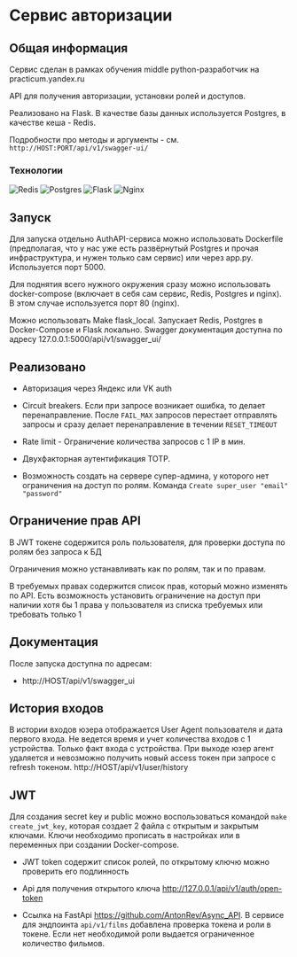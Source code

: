 #  Сервис авторизации

## Общая информация

Сервис сделан в рамках обучения middle python-разработчик на practicum.yandex.ru

API для получения авторизации, установки ролей и доступов. 

Реализовано на Flask. В качестве базы данных используется Postgres, в качестве кеша - Redis.

Подробности про методы и аргументы - см. `http://HOST:PORT/api/v1/swagger-ui/`

### Технологии

![Redis](https://img.shields.io/badge/redis-%23DD0031.svg?style=for-the-badge&logo=redis&logoColor=white)
![Postgres](https://img.shields.io/badge/postgres-%23316192.svg?style=for-the-badge&logo=postgresql&logoColor=white)
![Flask](https://img.shields.io/badge/flask-%23000.svg?style=for-the-badge&logo=flask&logoColor=white)
![Nginx](https://img.shields.io/badge/nginx-%23009639.svg?style=for-the-badge&logo=nginx&logoColor=white)
## Запуск

Для запуска отдельно AuthAPI-сервиса можно использовать Dockerfile (предполагая, что у нас уже есть развёрнутый Postgres и прочая инфраструктура, и нужен только сам сервис) или через app.py. Используется порт 5000.

Для поднятия всего нужного окружения сразу можно использовать docker-compose (включает в себя сам сервис, Redis, Postgres и nginx). В этом случае используется порт 80 (nginx).

Можно использовать Make flask_local. Запускает Redis, Postgres в Docker-Compose и Flask локально. Swagger документация доступна по адресу 127.0.0.1:5000/api/v1/swagger_ui/

 ## Реализовано

* Авторизация через Яндекс или VK auth

* Circuit breakers. Если при запросе возникает ошибка, то делает перенаправление.
После `FAIL_MAX` запросов перестает отправлять запросы
и сразу делает перенаправление в течении `RESET_TIMEOUT`

* Rate limit - Ограничение количества запросов с 1 IP в мин.

* Двухфакторная аутентификация TOTP.

* Возможность создать на сервере супер-админа, у которого нет ограничения на доступ по ролям.
Команда `Create super_user "email" "password"`

## Ограничение прав API
В JWT токене содержится роль пользователя, для проверки доступа по ролям без запроса к БД

Ограничения можно устанавливать как по ролям, так и по правам.

В требуемых правах содержится список прав, который можно изменять по API.
Есть возможность установить ограничение на доступ при наличии хотя бы 1 права у пользователя из списка требуемых
или требовать только 1

## Документация

После запуска доступна по адресам:
* http://HOST/api/v1/swagger_ui

##  История входов

В истории входов юзера отображается User Agent пользователя и дата первого входа. 
Не ведется время и учет количества входов с 1 устройства. Только факт входа с устройства. 
При выходе юзер агент удаляется и невозможно получить новый access токен при запросе с refresh токеном.
 http://HOST/api/v1/user/history

## JWT 

Для создания secret key и public можно воспользоваться командой `make create_jwt_key`, которая создает 2 файла с открытым и закрытым ключами.
Ключи необходимо прописать в настройках или в переменных при создании Docker-compose.

* JWT token содержит список ролей, по открытому ключю можно проверить его подлинность 

* Api для получения открытого ключа  http://127.0.0.1/api/v1/auth/open-token

* Cсылка на FastApi https://github.com/AntonRev/Async_API. В сервисе для эндпоинта `api/v1/films` добавлена проверка токена и роли в токене. Если нет необходимой роли выдается ограниченное количество фильмов.
